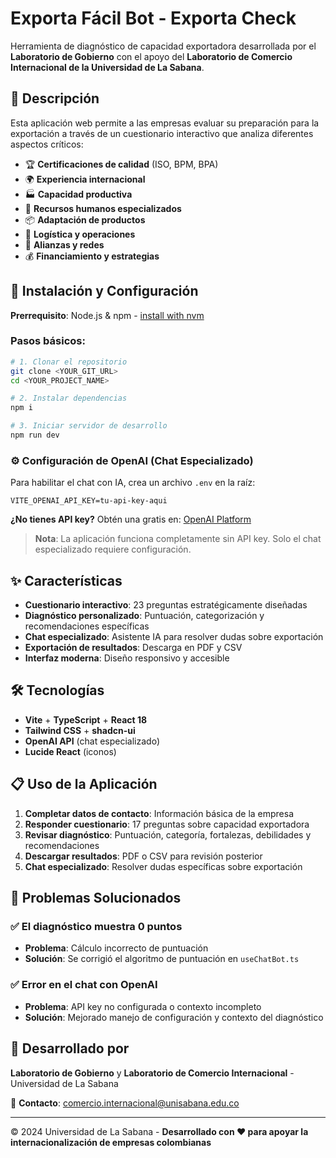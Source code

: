 # Exporta Fácil Bot - Exporta Check

Herramienta de diagnóstico de capacidad exportadora desarrollada por el **Laboratorio de Gobierno** con el apoyo del **Laboratorio de Comercio Internacional de la Universidad de La Sabana**.

## 🎯 Descripción

Esta aplicación web permite a las empresas evaluar su preparación para la exportación a través de un cuestionario interactivo que analiza diferentes aspectos críticos:

- 🏆 **Certificaciones de calidad** (ISO, BPM, BPA)  
- 🌍 **Experiencia internacional**
- 🏭 **Capacidad productiva**
- 👥 **Recursos humanos especializados**
- 📦 **Adaptación de productos**
- 🚚 **Logística y operaciones**
- 🤝 **Alianzas y redes**
- 💰 **Financiamiento y estrategias**

## 🚀 Instalación y Configuración

**Prerrequisito**: Node.js & npm - [install with nvm](https://github.com/nvm-sh/nvm#installing-and-updating)

### Pasos básicos:

```sh
# 1. Clonar el repositorio
git clone <YOUR_GIT_URL>
cd <YOUR_PROJECT_NAME>

# 2. Instalar dependencias
npm i

# 3. Iniciar servidor de desarrollo
npm run dev
```

### ⚙️ Configuración de OpenAI (Chat Especializado)

Para habilitar el chat con IA, crea un archivo `.env` en la raíz:

```env
VITE_OPENAI_API_KEY=tu-api-key-aqui
```

**¿No tienes API key?** Obtén una gratis en: [OpenAI Platform](https://platform.openai.com/api-keys)

> **Nota**: La aplicación funciona completamente sin API key. Solo el chat especializado requiere configuración.

## ✨ Características

- **Cuestionario interactivo**: 23 preguntas estratégicamente diseñadas
- **Diagnóstico personalizado**: Puntuación, categorización y recomendaciones específicas  
- **Chat especializado**: Asistente IA para resolver dudas sobre exportación
- **Exportación de resultados**: Descarga en PDF y CSV
- **Interfaz moderna**: Diseño responsivo y accesible

## 🛠️ Tecnologías

- **Vite** + **TypeScript** + **React 18**
- **Tailwind CSS** + **shadcn-ui** 
- **OpenAI API** (chat especializado)
- **Lucide React** (iconos)

## 📋 Uso de la Aplicación

1. **Completar datos de contacto**: Información básica de la empresa
2. **Responder cuestionario**: 17 preguntas sobre capacidad exportadora  
3. **Revisar diagnóstico**: Puntuación, categoría, fortalezas, debilidades y recomendaciones
4. **Descargar resultados**: PDF o CSV para revisión posterior
5. **Chat especializado**: Resolver dudas específicas sobre exportación

## 🐛 Problemas Solucionados

### ✅ El diagnóstico muestra 0 puntos
- **Problema**: Cálculo incorrecto de puntuación
- **Solución**: Se corrigió el algoritmo de puntuación en `useChatBot.ts`

### ✅ Error en el chat con OpenAI  
- **Problema**: API key no configurada o contexto incompleto
- **Solución**: Mejorado manejo de configuración y contexto del diagnóstico

## 👥 Desarrollado por

**Laboratorio de Gobierno** y **Laboratorio de Comercio Internacional** - Universidad de La Sabana

📧 **Contacto**: comercio.internacional@unisabana.edu.co

---

© 2024 Universidad de La Sabana - **Desarrollado con ❤️ para apoyar la internacionalización de empresas colombianas**
